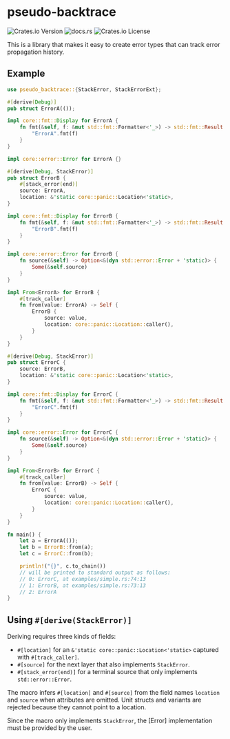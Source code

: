 # pseudo-backtrace

![Crates.io Version](https://img.shields.io/crates/v/pseudo-backtrace)
![docs.rs](https://img.shields.io/docsrs/pseudo-backtrace)
![Crates.io License](https://img.shields.io/crates/l/pseudo-backtrace)


This is a library that makes it easy to create error types that can track error propagation history.

## Example

```rust
use pseudo_backtrace::{StackError, StackErrorExt};

#[derive(Debug)]
pub struct ErrorA(());

impl core::fmt::Display for ErrorA {
    fn fmt(&self, f: &mut std::fmt::Formatter<'_>) -> std::fmt::Result {
        "ErrorA".fmt(f)
    }
}

impl core::error::Error for ErrorA {}

#[derive(Debug, StackError)]
pub struct ErrorB {
    #[stack_error(end)]
    source: ErrorA,
    location: &'static core::panic::Location<'static>,
}

impl core::fmt::Display for ErrorB {
    fn fmt(&self, f: &mut std::fmt::Formatter<'_>) -> std::fmt::Result {
        "ErrorB".fmt(f)
    }
}

impl core::error::Error for ErrorB {
    fn source(&self) -> Option<&(dyn std::error::Error + 'static)> {
        Some(&self.source)
    }
}

impl From<ErrorA> for ErrorB {
    #[track_caller]
    fn from(value: ErrorA) -> Self {
        ErrorB {
            source: value,
            location: core::panic::Location::caller(),
        }
    }
}

#[derive(Debug, StackError)]
pub struct ErrorC {
    source: ErrorB,
    location: &'static core::panic::Location<'static>,
}

impl core::fmt::Display for ErrorC {
    fn fmt(&self, f: &mut std::fmt::Formatter<'_>) -> std::fmt::Result {
        "ErrorC".fmt(f)
    }
}

impl core::error::Error for ErrorC {
    fn source(&self) -> Option<&(dyn std::error::Error + 'static)> {
        Some(&self.source)
    }
}

impl From<ErrorB> for ErrorC {
    #[track_caller]
    fn from(value: ErrorB) -> Self {
        ErrorC {
            source: value,
            location: core::panic::Location::caller(),
        }
    }
}

fn main() {
    let a = ErrorA(());
    let b = ErrorB::from(a);
    let c = ErrorC::from(b);

    println!("{}", c.to_chain())
    // will be printed to standard output as follows:
    // 0: ErrorC, at examples/simple.rs:74:13
    // 1: ErrorB, at examples/simple.rs:73:13
    // 2: ErrorA
}
```

## Using `#[derive(StackError)]`
Deriving requires three kinds of fields:

- `#[location]` for an `&'static core::panic::Location<'static>` captured with `#[track_caller]`.
- `#[source]` for the next layer that also implements `StackError`.
- `#[stack_error(end)]` for a terminal source that only implements `std::error::Error`.

The macro infers `#[location]` and `#[source]` from the field names `location` and `source` when attributes are omitted. Unit structs and variants are rejected because they cannot point to a location.

Since the macro only implements `StackError`, the [Error] implementation must be provided by the user.
